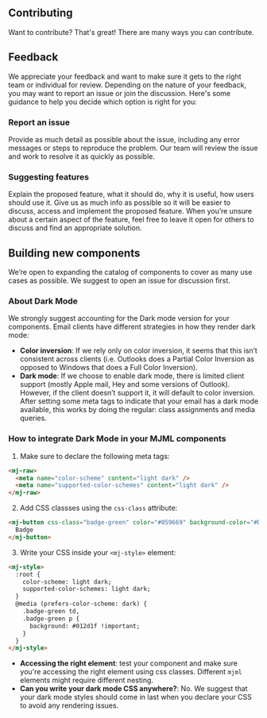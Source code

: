 ## Contributing

Want to contribute? That's great! There are many ways you can contribute.

## Feedback

We appreciate your feedback and want to make sure it gets to the right team or individual for review. Depending on the nature of your feedback, you may want to report an issue or join the discussion. Here's some guidance to help you decide which option is right for you:

### Report an issue

Provide as much detail as possible about the issue, including any error messages or steps to reproduce the problem. Our team will review the issue and work to resolve it as quickly as possible.

### Suggesting features

Explain the proposed feature, what it should do, why it is useful, how users should use it. Give us as much info as possible so it will be easier to discuss, access and implement the proposed feature. When you’re unsure about a certain aspect of the feature, feel free to leave it open for others to discuss and find an appropriate solution.

## Building new components

We’re open to expanding the catalog of components to cover as many use cases as possible. We suggest to open an issue for discussion first.

### About Dark Mode

We strongly suggest accounting for the Dark mode version for your components. Email clients have different strategies in how they render dark mode:

- **Color inversion**: If we rely only on color inversion, it seems that this isn’t consistent across clients (i.e. Outlooks does a Partial Color Inversion as opposed to Windows that does a Full Color Inversion).
- **Dark mode**: If we choose to enable dark mode, there is limited client support (mostly Apple mail, Hey and some versions of Outlook). However, if the client doesn’t support it, it will default to color inversion. After setting some meta tags to indicate that your email has a dark mode available, this works by doing the regular: class assignments and media queries.

### How to integrate Dark Mode in your MJML components

1. Make sure to declare the following meta tags:

```html
<mj-raw>
  <meta name="color-scheme" content="light dark" />
  <meta name="supported-color-schemes" content="light dark" />
</mj-raw>
```

2. Add CSS classses using the `css-class` attribute:

```html
<mj-button css-class="badge-green" color="#059669" background-color="#D1FAE5">
  Badge
</mj-button>
```

3. Write your CSS inside your `<mj-style>` element:

```html
<mj-style>
  :root {
    color-scheme: light dark;
    supported-color-schemes: light dark;
  }
  @media (prefers-color-scheme: dark) {
    .badge-green td,
    .badge-green p {
      background: #012d1f !important;
    }
  }
</mj-style>
```

- **Accessing the right element**: test your component and make sure you're accessing the right element using css classes. Different `mjml` elements might require different nesting.
- **Can you write your dark mode CSS anywhere?**: No. We suggest that your dark mode styles should come in last when you declare your CSS to avoid any rendering issues.
